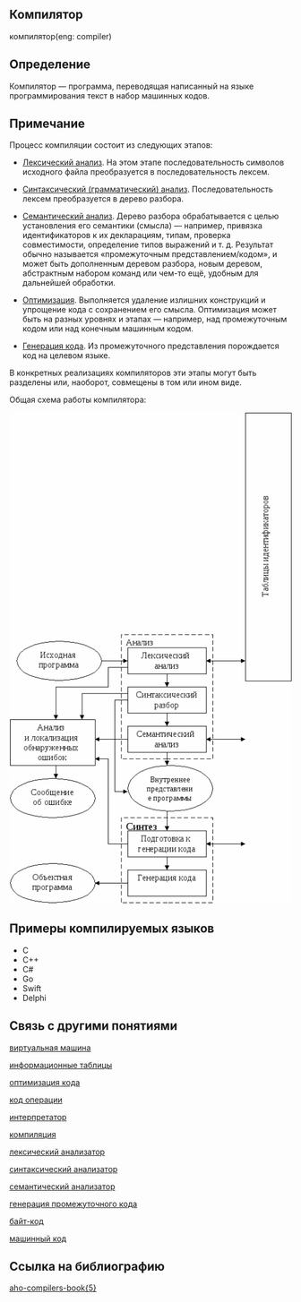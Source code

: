 ## Компилятор
компилятор(eng: compiler) 

## Определение
Компилятор —  программа, переводящая написанный на языке программирования текст в набор машинных кодов. 

## Примечание

Процесс компиляции состоит из следующих этапов:

 - [Лексический анализ](lexical%20analyzer.md). На этом этапе последовательность символов исходного файла преобразуется в последовательность лексем.

 - [Синтаксический (грамматический) анализ](parser.md). Последовательность лексем преобразуется в дерево разбора.

 - [Семантический анализ](semantic%20analyzer.md). Дерево разбора обрабатывается с целью установления его семантики (смысла) — например, привязка идентификаторов к их декларациям, типам, проверка совместимости, определение типов выражений и т. д. Результат обычно называется «промежуточным представлением/кодом», и может быть дополненным деревом разбора, новым деревом, абстрактным набором команд или чем-то ещё, удобным для дальнейшей обработки.

 - [Оптимизация](code%20optimization.md). Выполняется удаление излишних конструкций и упрощение кода с сохранением его смысла. Оптимизация может быть на разных уровнях и этапах — например, над промежуточным кодом или над конечным машинным кодом.

 - [Генерация кода](code%20generation.md). Из промежуточного представления порождается код на целевом языке.

В конкретных реализациях компиляторов эти этапы могут быть разделены или, наоборот, совмещены в том или ином виде.

Общая схема работы компилятора:

![compiler](../images/compiler.png)

## Примеры компилируемых языков
- C
- C++
- C#
- Go
- Swift
- Delphi
## Связь с другими понятиями

[виртуальная машина](virtual%20machines.md)

[информационные таблицы](information%20tables.md)

[оптимизация кода](code%20optimization.md)

[код операции](operation%20code.md)

[интерпретатор](interpreter.md)

[компиляция](compiler.md)

[лексический анализатор](lexical%20analyzer.md)

[синтаксический анализатор](parser.md)

[семантический анализатор](semantic%20analyzer.md)
             
[генерация промежуточного кода](code%20generation.md)
         
[байт-код](byte-code.md)
         
[машинный код](machine%20code.md)
         

## Cсылка на библиографию
[aho-compilers-book{5}](../bibliography/aho-compilers-book%7B5%7D.md)

